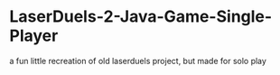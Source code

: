 # LaserDuels-2-Java-Game-Single-Player
a fun little recreation of old laserduels project, but made for solo play
